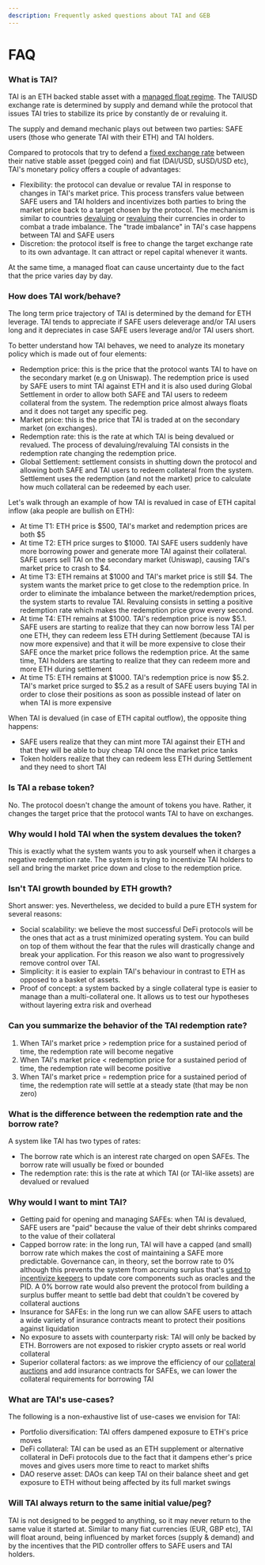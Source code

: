 ```yaml
---
description: Frequently asked questions about TAI and GEB
---
```


# FAQ

### What is TAI?

TAI is an ETH backed stable asset with a [managed float regime](https://en.wikipedia.org/wiki/Managed\_float\_regime). The TAIUSD exchange rate is determined by supply and demand while the protocol that issues TAI tries to stabilize its price by constantly de or revaluing it.

The supply and demand mechanic plays out between two parties: SAFE users (those who generate TAI with their ETH) and TAI holders.

Compared to protocols that try to defend a [fixed exchange rate](https://www.investopedia.com/terms/f/fixedexchangerate.asp) between their native stable asset (pegged coin) and fiat (DAI/USD, sUSD/USD etc), TAI's monetary policy offers a couple of advantages:

* Flexibility: the protocol can devalue or revalue TAI in response to changes in TAI's market price. This process transfers value between SAFE users and TAI holders and incentivizes both parties to bring the market price back to a target chosen by the protocol. The mechanism is similar to countries [devaluing](https://www.investopedia.com/terms/d/devaluation.asp) or [revaluing](https://www.investopedia.com/terms/r/revaluation.asp) their currencies in order to combat a trade imbalance. The "trade imbalance" in TAI's case happens between TAI and SAFE users
* Discretion: the protocol itself is free to change the target exchange rate to its own advantage. It can attract or repel capital whenever it wants.

At the same time, a managed float can cause uncertainty due to the fact that the price varies day by day.

### How does TAI work/behave?

The long term price trajectory of TAI is determined by the demand for ETH leverage. TAI tends to appreciate if SAFE users deleverage and/or TAI users long and it depreciates in case SAFE users leverage and/or TAI users short.

To better understand how TAI behaves, we need to analyze its monetary policy which is made out of four elements:

* Redemption price: this is the price that the protocol wants TAI to have on the secondary market (e.g on Uniswap). The redemption price is used by SAFE users to mint TAI against ETH and it is also used during Global Settlement in order to allow both SAFE and TAI users to redeem collateral from the system. The redemption price almost always floats and it does not target any specific peg.
* Market price: this is the price that TAI is traded at on the secondary market (on exchanges).
* Redemption rate: this is the rate at which TAI is being devalued or revalued. The process of devaluing/revaluing TAI consists in the redemption rate changing the redemption price.
* Global Settlement: settlement consists in shutting down the protocol and allowing both SAFE and TAI users to redeem collateral from the system. Settlement uses the redemption (and not the market) price to calculate how much collateral can be redeemed by each user.

Let's walk through an example of how TAI is revalued in case of ETH capital inflow (aka people are bullish on ETH):

* At time T1: ETH price is $500, TAI's market and redemption prices are both $5
* At time T2: ETH price surges to $1000. TAI SAFE users suddenly have more borrowing power and generate more TAI against their collateral. SAFE users sell TAI on the secondary market (Uniswap), causing TAI's market price to crash to $4.
* At time T3: ETH remains at $1000 and TAI's market price is still $4. The system wants the market price to get close to the redemption price. In order to eliminate the imbalance between the market/redemption prices, the system starts to revalue TAI. Revaluing consists in setting a positive redemption rate which makes the redemption price grow every second.
* At time T4: ETH remains at $1000. TAI's redemption price is now $5.1. SAFE users are starting to realize that they can now borrow less TAI per one ETH, they can redeem less ETH during Settlement (because TAI is now more expensive) and that it will be more expensive to close their SAFE once the market price follows the redemption price. At the same time, TAI holders are starting to realize that they can redeem more and more ETH during settlement
* At time T5: ETH remains at $1000. TAI's redemption price is now $5.2. TAI's market price surged to $5.2 as a result of SAFE users buying TAI in order to close their positions as soon as possible instead of later on when TAI is more expensive

When TAI is devalued (in case of ETH capital outflow), the opposite thing happens:

* SAFE users realize that they can mint more TAI against their ETH and that they will be able to buy cheap TAI once the market price tanks
* Token holders realize that they can redeem less ETH during Settlement and they need to short TAI

### Is TAI a rebase token?

No. The protocol doesn't change the amount of tokens you have. Rather, it changes the target price that the protocol wants TAI to have on exchanges.

### Why would I hold TAI when the system devalues the token?

This is exactly what the system wants you to ask yourself when it charges a negative redemption rate. The system is trying to incentivize TAI holders to sell and bring the market price down and close to the redemption price.

### Isn't TAI growth bounded by ETH growth?

Short answer: yes. Nevertheless, we decided to build a pure ETH system for several reasons:

* Social scalability: we believe the most successful DeFi protocols will be the ones that act as a trust minimized operating system. You can build on top of them without the fear that the rules will drastically change and break your application. For this reason we also want to progressively remove control over TAI.
* Simplicity: it is easier to explain TAI's behaviour in contrast to ETH as opposed to a basket of assets.
* Proof of concept: a system backed by a single collateral type is easier to manage than a multi-collateral one. It allows us to test our hypotheses without layering extra risk and overhead

### Can you summarize the behavior of the TAI redemption rate?

1. When TAI's market price > redemption price for a sustained period of time, the redemption rate will become negative
2. When TAI's market price < redemption price for a sustained period of time, the redemption rate will become positive
3. When TAI's market price = redemption price for a sustained period of time, the redemption rate will settle at a steady state (that may be non zero)

### What is the difference between the redemption rate and the borrow rate?

A system like TAI has two types of rates:

* The borrow rate which is an interest rate charged on open SAFEs. The borrow rate will usually be fixed or bounded
* The redemption rate: this is the rate at which TAI (or TAI-like assets) are devalued or revalued

### Why would I want to mint TAI?

* Getting paid for opening and managing SAFEs: when TAI is devalued, SAFE users are "paid" because the value of their debt shrinks compared to the value of their collateral
* Capped borrow rate: in the long run, TAI will have a capped (and small) borrow rate which makes the cost of maintaining a SAFE more predictable. Governance can, in theory, set the borrow rate to 0% although this prevents the system from accruing surplus that's [used to incentivize keepers](https://docs.tai.money/system-contracts/sustainability-module/stability-fee-treasury) to update core components such as oracles and the PID. A 0% borrow rate would also prevent the protocol from building a surplus buffer meant to settle bad debt that couldn't be covered by collateral auctions
* Insurance for SAFEs: in the long run we can allow SAFE users to attach a wide variety of insurance contracts meant to protect their positions against liquidation
* No exposure to assets with counterparty risk: TAI will only be backed by ETH. Borrowers are not exposed to riskier crypto assets or real world collateral
* Superior collateral factors: as we improve the efficiency of our [collateral auctions](https://docs.tai.money/system-contracts/auction-module/fixed-discount-collateral-auction-house) and add insurance contracts for SAFEs, we can lower the collateral requirements for borrowing TAI

### What are TAI's use-cases?

The following is a non-exhaustive list of use-cases we envision for TAI:

* Portfolio diversification: TAI offers dampened exposure to ETH's price moves
* DeFi collateral: TAI can be used as an ETH supplement or alternative collateral in DeFi protocols due to the fact that it dampens ether's price moves and gives users more time to react to market shifts
* DAO reserve asset: DAOs can keep TAI on their balance sheet and get exposure to ETH without being affected by its full market swings

### Will TAI always return to the same initial value/peg?

TAI is not designed to be pegged to anything, so it may never return to the same value it started at. Similar to many fiat currencies (EUR, GBP etc), TAI will float around, being influenced by market forces (supply & demand) and by the incentives that the PID controller offers to SAFE users and TAI holders.
